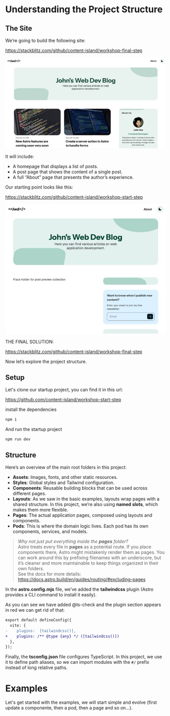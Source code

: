 # Understanding the Project Structure

## The Site

We’re going to build the following site:

https://stackblitz.com/github/content-island/workshop-final-step

![Full project, blog collection, minin about section](./content/01-full-project.jpg)

It will include:

- A homepage that displays a list of posts.
- A post page that shows the content of a single post.
- A full “About” page that presents the author’s experience.

Our starting point looks like this:

https://stackblitz.com/github/content-island/workshop-start-step

![Empty starter screenshot, no blog post list, no about mini card](./content/02-empty-starter.jpg)

THE FINAL SOLUTION:

https://stackblitz.com/github/content-island/workshop-final-step

Now let’s explore the project structure.

## Setup

Let's clone our startup project, you can find it in this url:

https://github.com/content-island/workshop-start-step

install the dependencies

```bash
npm i
```

And run the startup project

```
npm run dev
```

## Structure

Here’s an overview of the main root folders in this project:

- **Assets**: Images, fonts, and other static resources.
- **Styles**: Global styles and Tailwind configuration.
- **Components**: Reusable building blocks that can be used across different pages.
- **Layouts**: As we saw in the basic examples, layouts wrap pages with a shared structure. In this project, we’re also using **named slots**, which makes them more flexible.
- **Pages**: The actual application pages, composed using layouts and components.
- **Pods**: This is where the domain logic lives. Each pod has its own components, services, and models.

> _Why not just put everything inside the **pages** folder?_  
> Astro treats every file in **pages** as a potential route. If you place components there, Astro might mistakenly render them as pages. You can work around this by prefixing filenames with an underscore, but it’s cleaner and more maintainable to keep things organized in their own folders.  
> See the docs for more details: https://docs.astro.build/en/guides/routing/#excluding-pages

In the **astro.config.mjs** file, we’ve added the **tailwindcss** plugin (Astro provides a CLI command to install it easily).

As you can see we have added @ts-check and the plugin section appears in red we can get rid of that:

```diff
export default defineConfig({
  vite: {
-    plugins:  [tailwindcss()],
+    plugins: /** @type {any} */ ([tailwindcss()])
  },
});
```

Finally, the **tsconfig.json** file configures TypeScript. In this project, we use it to define path aliases, so we can import modules with the `#/` prefix instead of long relative paths.

# Examples

Let's get started with the examples, we will start simple and evolve (first update a componente, then a pod, then a page and so on...).
